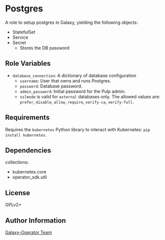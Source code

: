 Postgres
========

A role to setup postgres in Galaxy, yielding the following objects:

* StatefulSet
* Service
* Secret
    * Stores the DB password

Role Variables
--------------

* `database_connection`: A dictionary of database configuration
    * `username`: User that owns and runs Postgres.
    * `password`: Database password.
    * `admin_password`: Initial password for the Pulp admin.
    * `sslmode` is valid for `external` databases only. The allowed values are: `prefer`, `disable`, `allow`, `require`, `verify-ca`, `verify-full`.

Requirements
------------

Requires the `kubernetes` Python library to interact with Kubernetes: `pip install kubernetes`.

Dependencies
------------

collections:

  - kubernetes.core
  - operator_sdk.util

License
-------

GPLv2+

Author Information
------------------

[Galaxy-Operator Team](https://github.com/ansible/galaxy-operator)
